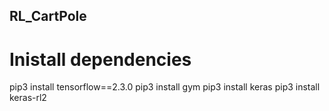 ## RL_CartPole

# Inistall dependencies
pip3 install tensorflow==2.3.0
pip3 install gym
pip3 install keras
pip3 install keras-rl2
